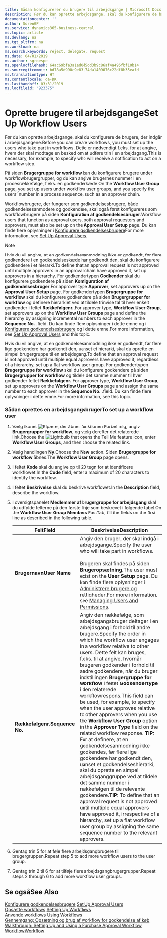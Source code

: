 ```yaml
---
title: Sådan konfigurerer du brugere til arbejdsgange | Microsoft Docs
description: Før du kan oprette arbejdsgange, skal du konfigurere de brugere, der indgår i arbejdsgangene. Dette er nødvendigt f.eks. for at angive, hvem der skal modtage en besked om at udføre trin i en arbejdsgang.
documentationcenter: ''
author: SorenGP
ms.service: dynamics365-business-central
ms.topic: article
ms.devlang: na
ms.tgt_pltfrm: na
ms.workload: na
ms.search.keywords: reject, delegate, request
ms.date: 04/01/2019
ms.author: sgroespe
ms.openlocfilehash: 64ac69bfa3a1ad0d5dd3b9c86af4a495fbf10b14
ms.sourcegitcommit: bd78a5d990c9e83174da1409076c22df8b35eafd
ms.translationtype: HT
ms.contentlocale: da-DK
ms.lasthandoff: 03/31/2019
ms.locfileid: "923375"
---
```

# <a name="set-up-workflow-users"></a><span data-ttu-id="d7b1b-104">Oprette brugere til arbejdsgange</span><span class="sxs-lookup"><span data-stu-id="d7b1b-104">Set Up Workflow Users</span></span>
<span data-ttu-id="d7b1b-105">Før du kan oprette arbejdsgange, skal du konfigurere de brugere, der indgår i arbejdsgangene.</span><span class="sxs-lookup"><span data-stu-id="d7b1b-105">Before you can create workflows, you must set up the users who take part in workflows.</span></span> <span data-ttu-id="d7b1b-106">Dette er nødvendigt f.eks. for at angive, hvem der skal modtage en besked om at udføre trin i en arbejdsgang.</span><span class="sxs-lookup"><span data-stu-id="d7b1b-106">This is necessary, for example, to specify who will receive a notification to act on a workflow step.</span></span>  

<span data-ttu-id="d7b1b-107">På siden **Brugergruppe for workflow** kan du konfigurere brugere under workflowbrugergrupper, og du kan angive brugernes nummer i en procesrækkefølge, f.eks. en godkenderkæde.</span><span class="sxs-lookup"><span data-stu-id="d7b1b-107">On the **Workflow User Group** page, you set up users under workflow user groups, and you specify the users’ number in a process sequence, such as an approver chain.</span></span>  

<span data-ttu-id="d7b1b-108">Workflowbrugere, der fungerer som godkendelsesbrugere, både godkendelsesanmodere og godkendere, skal også først konfigureres som workflowbrugere på siden **Konfiguration af godkendelsesbruger**.</span><span class="sxs-lookup"><span data-stu-id="d7b1b-108">Workflow users that function as approval users, both approval requesters and approvers, must also be set up on the **Approval User Setup** page.</span></span> <span data-ttu-id="d7b1b-109">Du kan finde flere oplysninger i [Konfigurere godkendelsesbrugere](across-how-to-set-up-approval-users.md)</span><span class="sxs-lookup"><span data-stu-id="d7b1b-109">For more information, see [Set Up Approval Users](across-how-to-set-up-approval-users.md).</span></span>  

> [!NOTE]  
>  <span data-ttu-id="d7b1b-110">Hvis du vil angive, at en godkendelsesanmodning ikke er godkendt, før flere godkendere i en godkendelseskæde har godkendt den, skal du konfigurere godkendere i et hierarki.</span><span class="sxs-lookup"><span data-stu-id="d7b1b-110">To define that an approval request is not approved until multiple approvers in an approval chain have approved it, set up approvers in a hierarchy.</span></span> <span data-ttu-id="d7b1b-111">For godkendertypen **Godkender** skal du konfigurere godkendere på siden **Konfiguration af godkendelsesbruger**.</span><span class="sxs-lookup"><span data-stu-id="d7b1b-111">For approver type **Approver**, set approvers up on the **Approval User Setup** page.</span></span> <span data-ttu-id="d7b1b-112">For godkendertypen **Brugergruppe for workflow** skal du konfigurere godkendere på siden **Brugergrupper for workflow** og definere hierarkiet ved at tildele trinvise tal til hver enkelt godkender i feltet **Rækkefølgenr.**.</span><span class="sxs-lookup"><span data-stu-id="d7b1b-112">For approver type, **Workflow User Group**, set approvers up on the **Workflow User Groups** page and define the hierarchy by assigning incremental numbers to each approver in the **Sequence No.**</span></span> <span data-ttu-id="d7b1b-113">.</span><span class="sxs-lookup"><span data-stu-id="d7b1b-113">field.</span></span> <span data-ttu-id="d7b1b-114">Du kan finde flere oplysninger i dette emne og i [Konfigurere godkendelsesbrugere](across-how-to-set-up-approval-users.md) og i dette emne.</span><span class="sxs-lookup"><span data-stu-id="d7b1b-114">For more information, see [Set Up Approval Users](across-how-to-set-up-approval-users.md) and this topic.</span></span>  
>   
>  <span data-ttu-id="d7b1b-115">Hvis du vil angive, at en godkendelsesanmodning ikke er godkendt, før flere lige godkendere har godkendt den, uanset et hierarki, skal du oprette en simpel brugergruppe til en arbejdsgang.</span><span class="sxs-lookup"><span data-stu-id="d7b1b-115">To define that an approval request is not approved until multiple equal approvers have approved it, regardless of a hierarchy, set up a flat workflow user group.</span></span> <span data-ttu-id="d7b1b-116">For godkendertypen **Brugergruppe for workflow** skal du konfigurere godkendere på siden **Brugergrupper for workflow** og tildele det samme nummer til hver godkender feltet **Rækkefølgenr.**.</span><span class="sxs-lookup"><span data-stu-id="d7b1b-116">For approver type, **Workflow User Group**, set up approvers on the **Workflow User Groups** page and assign the same number to each approver in the **Sequence No.**</span></span> <span data-ttu-id="d7b1b-117">.</span><span class="sxs-lookup"><span data-stu-id="d7b1b-117">field.</span></span> <span data-ttu-id="d7b1b-118">Du kan finde flere oplysninger i dette emne.</span><span class="sxs-lookup"><span data-stu-id="d7b1b-118">For more information, see this topic.</span></span>  

### <a name="to-set-up-a-workflow-user"></a><span data-ttu-id="d7b1b-119">Sådan oprettes en arbejdsgangsbruger</span><span class="sxs-lookup"><span data-stu-id="d7b1b-119">To set up a workflow user</span></span>  

1. <span data-ttu-id="d7b1b-120">Vælg ikonet ![Elpære, der åbner funktionen Fortæl mig](media/ui-search/search_small.png "Fortæl mig, hvad du vil foretage dig"), angiv **Brugergrupper for workflow**, og vælg derefter det relaterede link.</span><span class="sxs-lookup"><span data-stu-id="d7b1b-120">Choose the ![Lightbulb that opens the Tell Me feature](media/ui-search/search_small.png "Tell me what you want to do") icon, enter **Workflow User Groups**, and then choose the related link.</span></span>  
2. <span data-ttu-id="d7b1b-121">Vælg handlingen **Ny**.</span><span class="sxs-lookup"><span data-stu-id="d7b1b-121">Choose the **New** action.</span></span> <span data-ttu-id="d7b1b-122">Siden **Brugergruppe for workflow** åbnes.</span><span class="sxs-lookup"><span data-stu-id="d7b1b-122">The **Workflow User Group** page opens.</span></span>  
3. <span data-ttu-id="d7b1b-123">I feltet **Kode** skal du angive op til 20 tegn for at identificere workflowet.</span><span class="sxs-lookup"><span data-stu-id="d7b1b-123">In the **Code** field, enter a maximum of 20 characters to identify the workflow.</span></span>  
4. <span data-ttu-id="d7b1b-124">I feltet **Beskrivelse** skal du beskrive workflowet.</span><span class="sxs-lookup"><span data-stu-id="d7b1b-124">In the **Description** field, describe the workflow.</span></span>  
5. <span data-ttu-id="d7b1b-125">I oversigtspanelet **Medlemmer af brugergruppe for arbejdsgang** skal du udfylde felterne på den første linje som beskrevet i følgende tabel.</span><span class="sxs-lookup"><span data-stu-id="d7b1b-125">On the **Workflow User Group Members** FastTab, fill the fields on the first line as described in the following table.</span></span>  

    |<span data-ttu-id="d7b1b-126">Felt</span><span class="sxs-lookup"><span data-stu-id="d7b1b-126">Field</span></span>|<span data-ttu-id="d7b1b-127">Beskrivelse</span><span class="sxs-lookup"><span data-stu-id="d7b1b-127">Description</span></span>|  
    |---------------------------------|---------------------------------------|  
    |<span data-ttu-id="d7b1b-128">**Brugernavn**</span><span class="sxs-lookup"><span data-stu-id="d7b1b-128">**User Name**</span></span>|<span data-ttu-id="d7b1b-129">Angiv den bruger, der skal indgå i arbejdsgange.</span><span class="sxs-lookup"><span data-stu-id="d7b1b-129">Specify the user who will take part in workflows.</span></span><br /><br /> <span data-ttu-id="d7b1b-130">Brugeren skal findes på siden **Brugeropsætning**.</span><span class="sxs-lookup"><span data-stu-id="d7b1b-130">The user must exist on the **User Setup** page.</span></span> <span data-ttu-id="d7b1b-131">Du kan finde flere oplysninger i [Administrere brugere og rettigheder](ui-how-users-permissions.md).</span><span class="sxs-lookup"><span data-stu-id="d7b1b-131">For more information, see [Managing Users and Permissions](ui-how-users-permissions.md).</span></span>|  
    |<span data-ttu-id="d7b1b-132">**Rækkefølgenr.**</span><span class="sxs-lookup"><span data-stu-id="d7b1b-132">**Sequence No.**</span></span>|<span data-ttu-id="d7b1b-133">Angiv den rækkefølge, som arbejdsgangsbruger deltager i en arbejdsgang i forhold til andre brugere.</span><span class="sxs-lookup"><span data-stu-id="d7b1b-133">Specify the order in which the workflow user engages in a workflow relative to other users.</span></span> <span data-ttu-id="d7b1b-134">Dette felt kan bruges, f.eks. til at angive, hvornår brugeren godkender i forhold til andre godkendere, når du bruger indstillingen **Brugergruppe for workflow** i feltet **Godkendertype** i den relaterede workflowrespons.</span><span class="sxs-lookup"><span data-stu-id="d7b1b-134">This field can be used, for example, to specify when the user approves relative to other approvers when you use the **Workflow User Group** option in the **Approver Type** field on the related workflow response.</span></span> <span data-ttu-id="d7b1b-135">**TIP:** For at definere, at en godkendelsesanmodning ikke godkendes, før flere lige godkendere har godkendt den, uanset et godkendelseshierarki, skal du oprette en simpel arbejdsganggruppe ved at tildele det samme nummer i rækkefølgen til de relevante godkendere.</span><span class="sxs-lookup"><span data-stu-id="d7b1b-135">**TIP:**  To define that an approval request is not approved until multiple equal approvers have approved it, irrespective of a hierarchy, set up a flat workflow user group by assigning the same sequence number to the relevant approvers.</span></span>|  
6. <span data-ttu-id="d7b1b-136">Gentag trin 5 for at føje flere arbejdsgangbrugere til brugergruppen.</span><span class="sxs-lookup"><span data-stu-id="d7b1b-136">Repeat step 5 to add more workflow users to the user group.</span></span>  
7. <span data-ttu-id="d7b1b-137">Gentag trin 2 til 6 for at tilføje flere arbejdsgangbrugergrupper.</span><span class="sxs-lookup"><span data-stu-id="d7b1b-137">Repeat steps 2 through 6 to add more workflow user groups.</span></span>  

## <a name="see-also"></a><span data-ttu-id="d7b1b-138">Se også</span><span class="sxs-lookup"><span data-stu-id="d7b1b-138">See Also</span></span>  
<span data-ttu-id="d7b1b-139">[Konfigurere godkendelsesbrugere](across-how-to-set-up-approval-users.md) </span><span class="sxs-lookup"><span data-stu-id="d7b1b-139">[Set Up Approval Users](across-how-to-set-up-approval-users.md) </span></span>  
<span data-ttu-id="d7b1b-140">[Opsætte workflows](across-set-up-workflows.md) </span><span class="sxs-lookup"><span data-stu-id="d7b1b-140">[Setting Up Workflows](across-set-up-workflows.md) </span></span>  
<span data-ttu-id="d7b1b-141">[Anvende workflows](across-use-workflows.md) </span><span class="sxs-lookup"><span data-stu-id="d7b1b-141">[Using Workflows](across-use-workflows.md) </span></span>  
<span data-ttu-id="d7b1b-142">[Gennemgang: Opsætning og brug af workflow for godkendelse af køb](walkthrough-setting-up-and-using-a-purchase-approval-workflow.md) </span><span class="sxs-lookup"><span data-stu-id="d7b1b-142">[Walkthrough: Setting Up and Using a Purchase Approval Workflow](walkthrough-setting-up-and-using-a-purchase-approval-workflow.md) </span></span>  
[<span data-ttu-id="d7b1b-143">Workflow</span><span class="sxs-lookup"><span data-stu-id="d7b1b-143">Workflow</span></span>](across-workflow.md)   
